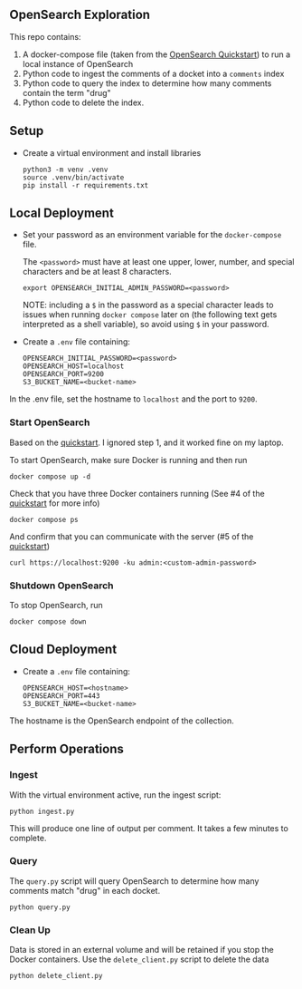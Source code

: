 
## OpenSearch Exploration

This repo contains:

1. A docker-compose file (taken from the [OpenSearch Quickstart](https://opensearch.org/docs/latest/getting-started/quickstart/)) to run a local instance of OpenSearch
2. Python code to ingest the comments of a docket into a `comments` index
3. Python code to query the index to determine how many comments contain the term "drug"
4. Python code to delete the index.


## Setup

* Create a virtual environment and install libraries

  ```
  python3 -m venv .venv
  source .venv/bin/activate
  pip install -r requirements.txt
  ```
  
  
## Local Deployment

* Set your password as an environment variable for the `docker-compose` file.

  The `<password>` must have at least one upper, lower, number, and special characters and be at least 8 characters.

  ```
  export OPENSEARCH_INITIAL_ADMIN_PASSWORD=<password>
  ```

  NOTE: including a `$` in the password as a special character leads to issues when running `docker compose` later on (the following text gets interpreted
  as a shell variable), so avoid using `$` in your password.

* Create a `.env` file containing:

  ```
  OPENSEARCH_INITIAL_PASSWORD=<password>
  OPENSEARCH_HOST=localhost
  OPENSEARCH_PORT=9200
  S3_BUCKET_NAME=<bucket-name>
  ```

In the .env file, set the hostname to `localhost` and the port to `9200`.

### Start OpenSearch

Based on the [quickstart](https://opensearch.org/docs/latest/getting-started/quickstart/).  I ignored step 1, and it worked fine on my laptop.

To start OpenSearch, make sure Docker is running and then run

  ```
  docker compose up -d
  ```

Check that you have three Docker containers running (See #4 of the [quickstart](https://opensearch.org/docs/latest/getting-started/quickstart/) for more info)

  ```
  docker compose ps
  ```
  
And confirm that you can communicate with the server (#5 of the [quickstart](https://opensearch.org/docs/latest/getting-started/quickstart/))

  ```
  curl https://localhost:9200 -ku admin:<custom-admin-password>
  ```  
  
### Shutdown OpenSearch

To stop OpenSearch, run

  ```
  docker compose down
  ```
  
## Cloud Deployment

* Create a `.env` file containing:

  ```
  OPENSEARCH_HOST=<hostname>
  OPENSEARCH_PORT=443
  S3_BUCKET_NAME=<bucket-name>
  ```

The hostname is the OpenSearch endpoint of the collection.
    
## Perform Operations

### Ingest

With the virtual environment active, run the ingest script:

  ```
  python ingest.py
  ```
  
This will produce one line of output per comment.  It takes a few minutes to complete.
  
### Query

The `query.py` script will query OpenSearch to determine how many comments match "drug" in each docket.

  ```
  python query.py
  ```

### Clean Up

Data is stored in an external volume and will be retained if you stop the Docker containers.  Use the `delete_client.py` script to delete the data

  ```
  python delete_client.py
  ```
